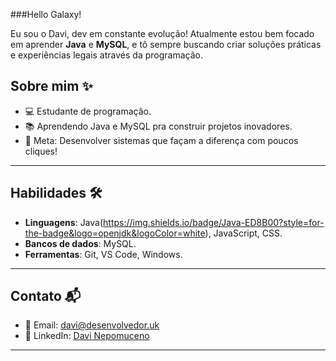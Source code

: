 ###Hello Galaxy!

Eu sou o Davi, dev em constante evolução! Atualmente estou bem focado em aprender **Java** e **MySQL**, e tô sempre buscando criar soluções práticas e experiências legais através da programação.

<!---
davimp3/davimp3 is a ✨ special ✨ repository because its `README.md` (this file) appears on your GitHub profile.
You can click the Preview link to take a look at your changes.
--->
## Sobre mim ✨
- 💻 Estudante de programação.
- 📚 Aprendendo Java e MySQL pra construir projetos inovadores.
- 🎯 Meta: Desenvolver sistemas que façam a diferença com poucos cliques!

---

## Habilidades 🛠️
- **Linguagens**: Java(https://img.shields.io/badge/Java-ED8B00?style=for-the-badge&logo=openjdk&logoColor=white), JavaScript, CSS. 
- **Bancos de dados**: MySQL.
- **Ferramentas**: Git, VS Code, Windows.

---

  ## Contato 📬
- 📧 Email: [davi@desenvolvedor.uk](mailto:davi@desenvolvedor.uk)  
- 💼 LinkedIn: [Davi Nepomuceno](https://br.linkedin.com/in/davi-nepomuceno-30a8b9327)

---
